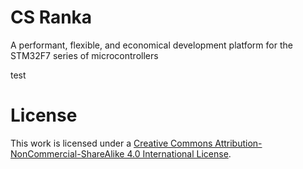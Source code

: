 # CS Ranka
A performant, flexible, and economical development platform for the STM32F7 series of microcontrollers

test

# License
This work is licensed under a [Creative Commons Attribution-NonCommercial-ShareAlike 4.0 International License][cc-by-nc-sa].

[cc-by-nc-sa]: http://creativecommons.org/licenses/by-nc-sa/4.0/
